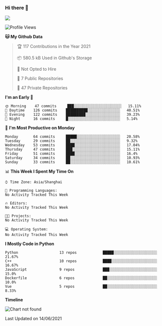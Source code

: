 ### Hi there 👋

<!--
**worsecoder/worsecoder** is a ✨ _special_ ✨ repository because its `README.md` (this file) appears on your GitHub profile.

Here are some ideas to get you started:

- 🔭 I’m currently working on ...
- 🌱 I’m currently learning ...
- 👯 I’m looking to collaborate on ...
- 🤔 I’m looking for help with ...
- 💬 Ask me about ...
- 📫 How to reach me: ...
- 😄 Pronouns: ...
- ⚡ Fun fact: ...
-->

![](https://github-readme-stats.vercel.app/api?username=worsecoder&theme=dark)

<!--START_SECTION:waka-->
![Profile Views](http://img.shields.io/badge/Profile%20Views-0-blue)

**🐱 My Github Data** 

> 🏆 117 Contributions in the Year 2021
 > 
> 📦 580.5 kB Used in Github's Storage 
 > 
> 🚫 Not Opted to Hire
 > 
> 📜 7 Public Repositories 
 > 
> 🔑 47 Private Repositories  
 > 
**I'm an Early 🐤** 

```text
🌞 Morning    47 commits     ███░░░░░░░░░░░░░░░░░░░░░░   15.11% 
🌆 Daytime    126 commits    ██████████░░░░░░░░░░░░░░░   40.51% 
🌃 Evening    122 commits    █████████░░░░░░░░░░░░░░░░   39.23% 
🌙 Night      16 commits     █░░░░░░░░░░░░░░░░░░░░░░░░   5.14%

```
📅 **I'm Most Productive on Monday** 

```text
Monday       64 commits     █████░░░░░░░░░░░░░░░░░░░░   20.58% 
Tuesday      29 commits     ██░░░░░░░░░░░░░░░░░░░░░░░   9.32% 
Wednesday    53 commits     ████░░░░░░░░░░░░░░░░░░░░░   17.04% 
Thursday     47 commits     ███░░░░░░░░░░░░░░░░░░░░░░   15.11% 
Friday       51 commits     ████░░░░░░░░░░░░░░░░░░░░░   16.4% 
Saturday     34 commits     ██░░░░░░░░░░░░░░░░░░░░░░░   10.93% 
Sunday       33 commits     ██░░░░░░░░░░░░░░░░░░░░░░░   10.61%

```


📊 **This Week I Spent My Time On** 

```text
⌚︎ Time Zone: Asia/Shanghai

💬 Programming Languages: 
No Activity Tracked This Week

🔥 Editors: 
No Activity Tracked This Week

🐱‍💻 Projects: 
No Activity Tracked This Week

💻 Operating System: 
No Activity Tracked This Week

```

**I Mostly Code in Python** 

```text
Python                   13 repos            █████░░░░░░░░░░░░░░░░░░░░   21.67% 
C++                      10 repos            ████░░░░░░░░░░░░░░░░░░░░░   16.67% 
JavaScript               9 repos             ███░░░░░░░░░░░░░░░░░░░░░░   15.0% 
Dockerfile               6 repos             ██░░░░░░░░░░░░░░░░░░░░░░░   10.0% 
Vue                      5 repos             ██░░░░░░░░░░░░░░░░░░░░░░░   8.33%

```


**Timeline**

![Chart not found](https://raw.githubusercontent.com/worsecoder/worsecoder/main/charts/bar_graph.png) 


 Last Updated on 14/06/2021
<!--END_SECTION:waka-->
